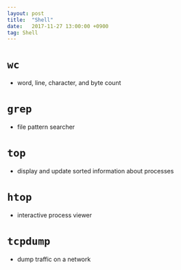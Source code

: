 ```yaml
---
layout: post
title:  "Shell"
date:   2017-11-27 13:00:00 +0900
tag: Shell
---
```



# `wc`

- word, line, character, and byte count

# `grep`

- file pattern searcher

# `top`

- display and update sorted information about processes

# `htop`

- interactive process viewer

# `tcpdump`

- dump traffic on a network
